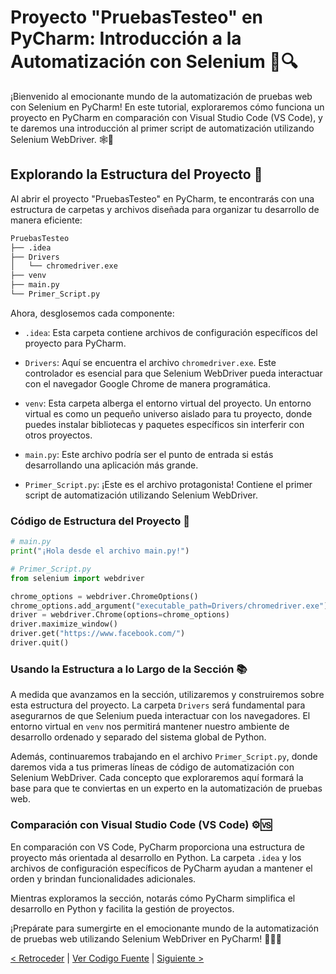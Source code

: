 # Proyecto "PruebasTesteo" en PyCharm: Introducción a la Automatización con Selenium 🚀🔍

¡Bienvenido al emocionante mundo de la automatización de pruebas web con Selenium en PyCharm! En este tutorial, exploraremos cómo funciona un proyecto en PyCharm en comparación con Visual Studio Code (VS Code), y te daremos una introducción al primer script de automatización utilizando Selenium WebDriver. 🕸️🤖

## Explorando la Estructura del Proyecto 📂

Al abrir el proyecto "PruebasTesteo" en PyCharm, te encontrarás con una estructura de carpetas y archivos diseñada para organizar tu desarrollo de manera eficiente:

```BASH
PruebasTesteo
├── .idea
├── Drivers
│   └── chromedriver.exe
├── venv
├── main.py
└── Primer_Script.py
```

Ahora, desglosemos cada componente:

- `.idea`: Esta carpeta contiene archivos de configuración específicos del proyecto para PyCharm.

- `Drivers`: Aquí se encuentra el archivo `chromedriver.exe`. Este controlador es esencial para que Selenium WebDriver pueda interactuar con el navegador Google Chrome de manera programática.

- `venv`: Esta carpeta alberga el entorno virtual del proyecto. Un entorno virtual es como un pequeño universo aislado para tu proyecto, donde puedes instalar bibliotecas y paquetes específicos sin interferir con otros proyectos.

- `main.py`: Este archivo podría ser el punto de entrada si estás desarrollando una aplicación más grande.

- `Primer_Script.py`: ¡Este es el archivo protagonista! Contiene el primer script de automatización utilizando Selenium WebDriver.

### Código de Estructura del Proyecto 📝

```python
# main.py
print("¡Hola desde el archivo main.py!")

# Primer_Script.py
from selenium import webdriver

chrome_options = webdriver.ChromeOptions()
chrome_options.add_argument("executable_path=Drivers/chromedriver.exe")
driver = webdriver.Chrome(options=chrome_options)
driver.maximize_window()
driver.get("https://www.facebook.com/")
driver.quit()
```

### Usando la Estructura a lo Largo de la Sección 📚

A medida que avanzamos en la sección, utilizaremos y construiremos sobre esta estructura del proyecto. La carpeta `Drivers` será fundamental para asegurarnos de que Selenium pueda interactuar con los navegadores. El entorno virtual en `venv` nos permitirá mantener nuestro ambiente de desarrollo ordenado y separado del sistema global de Python.

Además, continuaremos trabajando en el archivo `Primer_Script.py`, donde daremos vida a tus primeras líneas de código de automatización con Selenium WebDriver. Cada concepto que exploraremos aquí formará la base para que te conviertas en un experto en la automatización de pruebas web.

### Comparación con Visual Studio Code (VS Code) ⚙️🆚

En comparación con VS Code, PyCharm proporciona una estructura de proyecto más orientada al desarrollo en Python. La carpeta `.idea` y los archivos de configuración específicos de PyCharm ayudan a mantener el orden y brindan funcionalidades adicionales.

Mientras exploramos la sección, notarás cómo PyCharm simplifica el desarrollo en Python y facilita la gestión de proyectos.

¡Prepárate para sumergirte en el emocionante mundo de la automatización de pruebas web utilizando Selenium WebDriver en PyCharm! 🚗💨🌐

[< Retroceder](https://github.com/YonRasgg/Curso-de-Python-Desde-Cero/blob/main/18.%20Selenium%20Web%20Driver%20Python/Introduccion.md) | [Ver Codigo Fuente](https://github.com/YonRasgg/Curso-de-Python-Desde-Cero/blob/main/18.%20Selenium%20Web%20Driver%20Python/PruebasTesteo/Primer_Script.py) | [Siguiente >](https://github.com/YonRasgg/Curso-de-Python-Desde-Cero/blob/main/18.%20Selenium%20Web%20Driver%20Python/2.%20Script_Login_Automatizado.md)
